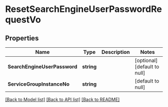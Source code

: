 # ResetSearchEngineUserPasswordRequestVo

## Properties
Name | Type | Description | Notes
------------ | ------------- | ------------ | -------------
**SearchEngineUserPassword** | **string** |  | [optional] [default to null]
**ServiceGroupInstanceNo** | **string** |  | [default to null]

[[Back to Model list]](../README.md#documentation-for-models) [[Back to API list]](../README.md#documentation-for-api-endpoints) [[Back to README]](../README.md)


